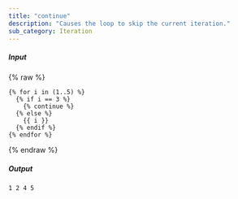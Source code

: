 ```yaml
---
title: "continue"
description: "Causes the loop to skip the current iteration."
sub_category: Iteration
---
```

##### Input
{% raw %}
~~~liquid
{% for i in (1..5) %}
  {% if i == 3 %}
    {% continue %}
  {% else %}
    {{ i }}
  {% endif %}
{% endfor %}
~~~
{% endraw %}

##### Output
~~~liquid
1 2 4 5
~~~
